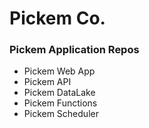 # Pickem Co.

### Pickem Application Repos
- Pickem Web App
- Pickem API
- Pickem DataLake
- Pickem Functions
- Pickem Scheduler
